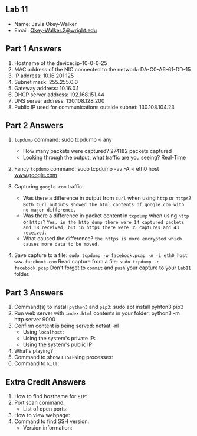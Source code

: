 ## Lab 11

- Name: Javis Okey-Walker
- Email: Okey-Walker.2@wright.edu

## Part 1 Answers

1. Hostname of the device: ip-10-0-0-25
2. MAC address of the NIC connected to the network: DA-C0-A6-61-DD-15
3. IP address:  10.16.201.125
4. Subnet mask: 255.255.0.0
5. Gateway address: 10.16.0.1
6. DHCP server address: 192.168.151.44
7. DNS server address: 130.108.128.200
8. Public IP used for communications outside subnet: 130.108.104.23

## Part 2 Answers

1. `tcpdump` command: sudo tcpdump -i any

   - How many packets were captured? 274182 packets captured
   - Looking through the output, what traffic are you seeing? Real-Time

2. Fancy `tcpdump` command: sudo tcpdump -vv -A -i eth0 host www.google.com

3. Capturing `google.com` traffic:
   - Was there a difference in output from `curl` when using `http` or `https`? ` Both Curl outputs showed the html contents of google.com with no major difference. `
   - Was there a difference in packet content in `tcpdump` when using `http` or `https`? ` Yes, in the http dump there were 14 captured packets and 18 received, but in https there were 35 captures and 43 received. `
   - What caused the difference? `the https is more encrypted which causes more data to be moved. `
4. Save capture to a file: ` sudo tcpdump -w facebook.pcap -A -i eth0 host www.facebook.com `
   Read capture from a file:  ` sudo tcpdump -r facebook.pcap `
   Don't forget to `commit` and `push` your capture to your `Lab11` folder.

## Part 3 Answers

1. Command(s) to install `python3` and `pip3`: sudo apt install pyhton3 pip3
2. Run web server with `index.html` contents in your folder: python3 -m http.server 9000
3. Confirm content is being served: netsat -nl
   - Using `localhost`:
   - Using the system's private IP:
   - Using the system's public IP:
4. What's playing?
5. Command to show `LISTEN`ing processes:
6. Command to `kill`:

## Extra Credit Answers

1. How to find hostname for `EIP`:
2. Port scan command:
   - List of open ports:
3. How to view webpage:
4. Command to find SSH version:
   - Version information:

